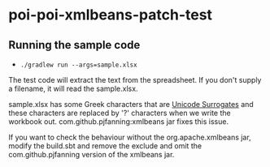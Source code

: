 # poi-poi-xmlbeans-patch-test

## Running the sample code

- `./gradlew run --args=sample.xlsx`


The test code will extract the text from the spreadsheet. If you don't supply a filename, it will read the sample.xlsx.

sample.xlsx has some Greek characters that are [Unicode Surrogates](https://en.wikipedia.org/wiki/Universal_Character_Set_characters#Surrogates)
and these characters are replaced by '?' characters when we write the workbook out. com.github.pjfanning:xmlbeans jar fixes this issue.

If you want to check the behaviour without the org.apache.xmlbeans jar, modify the build.sbt and remove the exclude and omit the
com.github.pjfanning version of the xmlbeans jar.
